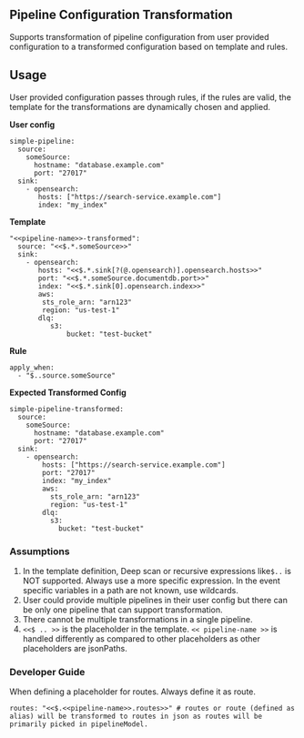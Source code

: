 ## Pipeline Configuration Transformation
Supports transformation of pipeline configuration from user provided configuration to
a transformed configuration based on template and rules.

## Usage

User provided configuration passes through rules, if the rules are valid,
the template for the transformations are dynamically chosen and applied.

**User config**
```aidl
simple-pipeline:
  source:
    someSource:
      hostname: "database.example.com"
      port: "27017"
  sink:   
    - opensearch:
       hosts: ["https://search-service.example.com"]
       index: "my_index"

```

**Template**
```aidl
"<<pipeline-name>>-transformed":
  source: "<<$.*.someSource>>"
  sink:
    - opensearch:
       hosts: "<<$.*.sink[?(@.opensearch)].opensearch.hosts>>"
       port: "<<$.*.someSource.documentdb.port>>"
       index: "<<$.*.sink[0].opensearch.index>>"
       aws:
        sts_role_arn: "arn123"
        region: "us-test-1"
       dlq:
          s3:
              bucket: "test-bucket"
```

**Rule**
```
apply_when:
  - "$..source.someSource"
  ```

**Expected Transformed Config**
```aidl
simple-pipeline-transformed:
  source:
    someSource:
      hostname: "database.example.com"
      port: "27017"
  sink:
    - opensearch:
        hosts: ["https://search-service.example.com"]
        port: "27017"
        index: "my_index"
        aws:
          sts_role_arn: "arn123"
          region: "us-test-1"
        dlq:
          s3:
            bucket: "test-bucket"
```

### Assumptions
1. In the template definition, Deep scan or recursive expressions like`$..` is NOT supported. Always use a more specific expression.
In the event specific variables in a path are not known, use wildcards.
2. User could provide multiple pipelines in their user config but 
there can be only one pipeline that can support transformation.
3. There cannot be multiple transformations in a single pipeline.
4. `<<$ .. >>` is the placeholder in the template.
`<< pipeline-name >>` is handled differently as compared to other placeholders
as other placeholders are jsonPaths.

### Developer Guide
When defining a placeholder for routes. Always define it as route.
```aidl
routes: "<<$.<<pipeline-name>>.routes>>" # routes or route (defined as alias) will be transformed to routes in json as routes will be primarily picked in pipelineModel.
```